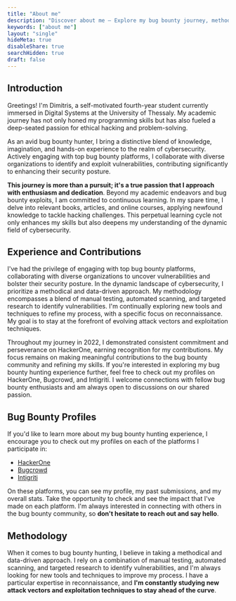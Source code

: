 ```yaml
---
title: "About me"
description: "Discover about me — Explore my bug bounty journey, methodical cybersecurity approach, and impactful contributions in the dynamic realm of ethical hacking."
keywords: ["about me"]
layout: "single"
hideMeta: true
disableShare: true
searchHidden: true
draft: false
---
```


## Introduction
Greetings! I'm Dimitris, a self-motivated fourth-year student currently immersed in Digital Systems at the University of Thessaly. My academic journey has not only honed my programming skills but has also fueled a deep-seated passion for ethical hacking and problem-solving.

As an avid bug bounty hunter, I bring a distinctive blend of knowledge, imagination, and hands-on experience to the realm of cybersecurity. Actively engaging with top bug bounty platforms, I collaborate with diverse organizations to identify and exploit vulnerabilities, contributing significantly to enhancing their security posture.

__This journey is more than a pursuit; it's a true passion that I approach with enthusiasm and dedication__. Beyond my academic endeavors and bug bounty exploits, I am committed to continuous learning. In my spare time, I delve into relevant books, articles, and online courses, applying newfound knowledge to tackle hacking challenges. This perpetual learning cycle not only enhances my skills but also deepens my understanding of the dynamic field of cybersecurity.

## Experience and Contributions
I've had the privilege of engaging with top bug bounty platforms, collaborating with diverse organizations to uncover vulnerabilities and bolster their security posture. In the dynamic landscape of cybersecurity, I prioritize a methodical and data-driven approach. My methodology encompasses a blend of manual testing, automated scanning, and targeted research to identify vulnerabilities. I'm continually exploring new tools and techniques to refine my process, with a specific focus on reconnaissance. My goal is to stay at the forefront of evolving attack vectors and exploitation techniques.

Throughout my journey in 2022, I demonstrated consistent commitment and perseverance on HackerOne, earning recognition for my contributions. My focus remains on making meaningful contributions to the bug bounty community and refining my skills. If you're interested in exploring my bug bounty hunting experience further, feel free to check out my profiles on HackerOne, Bugcrowd, and Intigriti. I welcome connections with fellow bug bounty enthusiasts and am always open to discussions on our shared passion.

## Bug Bounty Profiles
If you'd like to learn more about my bug bounty hunting experience, I encourage you to check out my profiles on each of the platforms I participate in:

- [HackerOne](https://hackerone.com/dhtzs)
- [Bugcrowd](https://bugcrowd.com/dhtzs)
- [Intigriti](https://intigriti.com/profile/dhtzs)

On these platforms, you can see my profile, my past submissions, and my overall stats. Take the opportunity to check and see the impact that I've made on each platform. I'm always interested in connecting with others in the bug bounty community, so __don't hesitate to reach out and say hello__.

## Methodology
When it comes to bug bounty hunting, I believe in taking a methodical and data-driven approach. I rely on a combination of manual testing, automated scanning, and targeted research to identify vulnerabilities, and I'm always looking for new tools and techniques to improve my process. I have a particular expertise in reconnaissance, and __I'm constantly studying new attack vectors and exploitation techniques to stay ahead of the curve__.